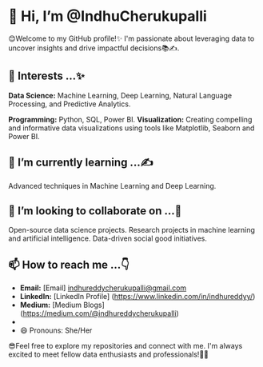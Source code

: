 # 👋 Hi, I’m @IndhuCherukupalli 

😊Welcome to my GitHub profile!✨ I'm passionate about leveraging data to uncover insights and drive impactful decisions📚✍.

## 👀 Interests ...✨
  **Data Science:** Machine Learning, Deep Learning, Natural Language Processing, and Predictive Analytics.
  
  **Programming:** Python, SQL, Power BI.
  **Visualization:** Creating compelling and informative data visualizations using tools like Matplotlib, Seaborn and Power BI.

## 🌱 I’m currently learning ...✍
   Advanced techniques in Machine Learning and Deep Learning.
   
## 💞️ I’m looking to collaborate on ...🤝
   Open-source data science projects.
   Research projects in machine learning and artificial intelligence.
   Data-driven social good initiatives.
  
## 📫 How to reach me ...👇 
- **Email:** [Email] indhureddycherukupalli@gmail.com
- **LinkedIn:** [LinkedIn Profile] (https://www.linkedin.com/in/indhureddyy/)
- **Medium:** [Medium Blogs] (https://medium.com/@indhureddycherukupalli)
- 
- 😄 Pronouns: She/Her

😎Feel free to explore my repositories and connect with me. I'm always excited to meet fellow data enthusiasts and professionals!🚀🔎
